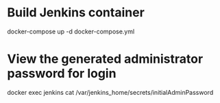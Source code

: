 # Build Jenkins container
docker-compose up -d docker-compose.yml

# View the generated administrator password for login
docker exec jenkins cat /var/jenkins_home/secrets/initialAdminPassword
